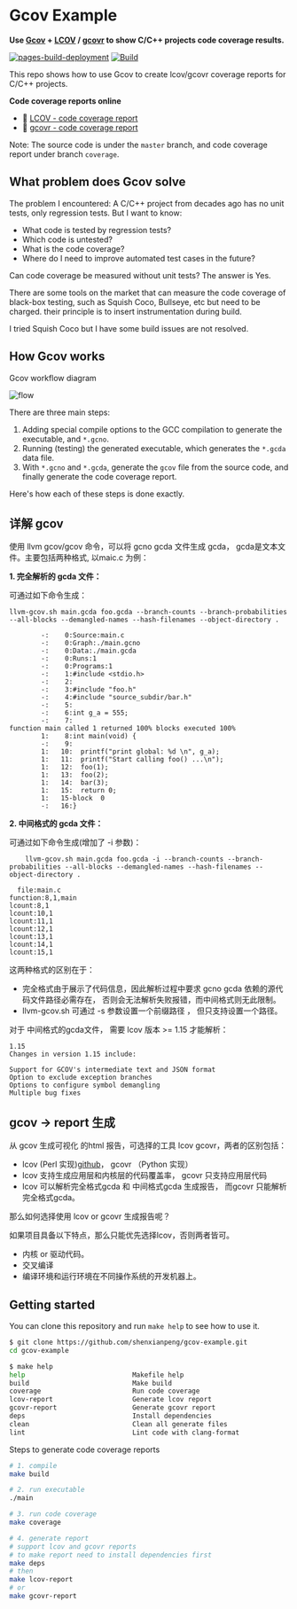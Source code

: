 # Gcov Example

**Use [Gcov](https://gcc.gnu.org/onlinedocs/gcc/Gcov.html) + [LCOV](https://github.com/linux-test-project/lcov) / [gcovr](https://github.com/gcovr/gcovr) to show C/C++ projects code coverage results.**

[![pages-build-deployment](https://github.com/shenxianpeng/gcov-example/actions/workflows/pages/pages-build-deployment/badge.svg)](https://github.com/shenxianpeng/gcov-example/actions/workflows/pages/pages-build-deployment) [![Build](https://github.com/shenxianpeng/gcov-example/actions/workflows/build.yml/badge.svg)](https://github.com/shenxianpeng/gcov-example/actions/workflows/build.yml)

This repo shows how to use Gcov to create lcov/gcovr coverage reports for C/C++ projects.

**Code coverage reports online**

* 📄 [LCOV - code coverage report](https://shenxianpeng.github.io/gcov-example/lcov-report/index.html)
* 📄 [gcovr - code coverage report](https://shenxianpeng.github.io/gcov-example/gcovr-report/coverage.html)

Note: The source code is under the `master` branch, and code coverage report under branch `coverage`.

## What problem does Gcov solve

The problem I encountered: A C/C++ project from decades ago has no unit tests, only regression tests. But I want to know:

* What code is tested by regression tests? 
* Which code is untested?
* What is the code coverage? 
* Where do I need to improve automated test cases in the future?

Can code coverage be measured without unit tests? The answer is Yes.

There are some tools on the market that can measure the code coverage of black-box testing, such as Squish Coco, Bullseye, etc but need to be charged. their principle is to insert instrumentation during build.

I tried Squish Coco but I have some build issues are not resolved.

## How Gcov works

Gcov workflow diagram

![flow](img/gcov-flow.jpg)

There are three main steps:

1. Adding special compile options to the GCC compilation to generate the executable, and `*.gcno`.
2. Running (testing) the generated executable, which generates the `*.gcda` data file.
3. With `*.gcno` and `*.gcda`, generate the `gcov` file from the source code, and finally generate the code coverage report.

Here's how each of these steps is done exactly.

## 详解 gcov

使用 llvm gcov/gcov 命令，可以将 gcno gcda 文件生成 gcda， gcda是文本文件。主要包括两种格式, 以maic.c 为例：

**1. 完全解析的 gcda 文件：**

可通过如下命令生成：

```
llvm-gcov.sh main.gcda foo.gcda --branch-counts --branch-probabilities --all-blocks --demangled-names --hash-filenames --object-directory .
```

```
        -:    0:Source:main.c
        -:    0:Graph:./main.gcno
        -:    0:Data:./main.gcda
        -:    0:Runs:1
        -:    0:Programs:1
        -:    1:#include <stdio.h>
        -:    2:
        -:    3:#include "foo.h"
        -:    4:#include "source_subdir/bar.h"
        -:    5:
        -:    6:int g_a = 555;
        -:    7:
function main called 1 returned 100% blocks executed 100%
        1:    8:int main(void) {
        -:    9:
        1:   10:  printf("print global: %d \n", g_a);
        1:   11:  printf("Start calling foo() ...\n");
        1:   12:  foo(1);
        1:   13:  foo(2);
        1:   14:  bar(3);
        1:   15:  return 0;
        1:   15-block  0
        -:   16:}
```

**2. 中间格式的 gcda 文件：**

可通过如下命令生成(增加了 -i 参数)：

```
	llvm-gcov.sh main.gcda foo.gcda -i --branch-counts --branch-probabilities --all-blocks --demangled-names --hash-filenames --object-directory .
```

```
  file:main.c
function:8,1,main
lcount:8,1
lcount:10,1
lcount:11,1
lcount:12,1
lcount:13,1
lcount:14,1
lcount:15,1
```

这两种格式的区别在于： 

- 完全格式由于展示了代码信息，因此解析过程中要求 gcno gcda 依赖的源代码文件路径必需存在， 否则会无法解析失败报错，而中间格式则无此限制。
- llvm-gcov.sh 可通过 -s 参数设置一个前缀路径 ， 但只支持设置一个路径。

对于 中间格式的gcda文件， 需要 lcov 版本 >= 1.15 才能解析：

```
1.15
Changes in version 1.15 include:

Support for GCOV's intermediate text and JSON format
Option to exclude exception branches
Options to configure symbol demangling
Multiple bug fixes
```

## gcov -> report 生成

从 gcov 生成可视化 的html 报告，可选择的工具 lcov gcovr，两者的区别包括：

- lcov (Perl 实现)[github](https://github.com/linux-test-project/lcov)， gcovr （Python 实现）
- lcov 支持生成应用层和内核层的代码覆盖率， gcovr 只支持应用层代码
- lcov 可以解析完全格式gcda 和 中间格式gcda 生成报告， 而gcovr 只能解析完全格式gcda。

那么如何选择使用 lcov or gcovr 生成报告呢？

如果项目具备以下特点，那么只能优先选择lcov，否则两者皆可。

- 内核 or 驱动代码。
- 交叉编译
- 编译环境和运行环境在不同操作系统的开发机器上。
  


## Getting started

You can clone this repository and run `make help` to see how to use it.

```bash
$ git clone https://github.com/shenxianpeng/gcov-example.git
cd gcov-example

$ make help
help                           Makefile help
build                          Make build
coverage                       Run code coverage
lcov-report                    Generate lcov report
gcovr-report                   Generate gcovr report
deps                           Install dependencies
clean                          Clean all generate files
lint                           Lint code with clang-format
```

Steps to generate code coverage reports

```bash
# 1. compile
make build

# 2. run executable
./main

# 3. run code coverage
make coverage

# 4. generate report
# support lcov and gcovr reports
# to make report need to install dependencies first
make deps
# then
make lcov-report
# or
make gcovr-report
```
